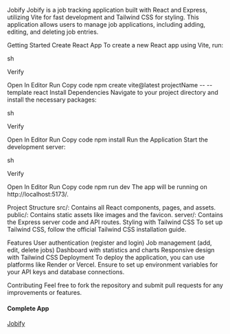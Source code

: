 Jobify
Jobify is a job tracking application built with React and Express, utilizing Vite for fast development and Tailwind CSS for styling. This application allows users to manage job applications, including adding, editing, and deleting job entries.

Getting Started
Create React App
To create a new React app using Vite, run:

sh

Verify

Open In Editor
Run
Copy code
npm create vite@latest projectName -- --template react
Install Dependencies
Navigate to your project directory and install the necessary packages:

sh

Verify

Open In Editor
Run
Copy code
npm install
Run the Application
Start the development server:

sh

Verify

Open In Editor
Run
Copy code
npm run dev
The app will be running on http://localhost:5173/.

Project Structure
src/: Contains all React components, pages, and assets.
public/: Contains static assets like images and the favicon.
server/: Contains the Express server code and API routes.
Styling with Tailwind CSS
To set up Tailwind CSS, follow the official Tailwind CSS installation guide.

Features
User authentication (register and login)
Job management (add, edit, delete jobs)
Dashboard with statistics and charts
Responsive design with Tailwind CSS
Deployment
To deploy the application, you can use platforms like Render or Vercel. Ensure to set up environment variables for your API keys and database connections.

Contributing
Feel free to fork the repository and submit pull requests for any improvements or features.

#### Complete App

[Jobify](https://mern-app-ckej.onrender.com)
